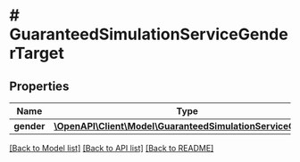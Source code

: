 # # GuaranteedSimulationServiceGenderTarget

## Properties

Name | Type | Description | Notes
------------ | ------------- | ------------- | -------------
**gender** | [**\OpenAPI\Client\Model\GuaranteedSimulationServiceGender**](GuaranteedSimulationServiceGender.md) |  | [optional]

[[Back to Model list]](../../README.md#models) [[Back to API list]](../../README.md#endpoints) [[Back to README]](../../README.md)
